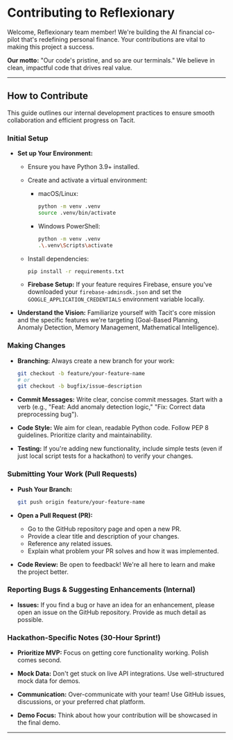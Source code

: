 # Contributing to Reflexionary

Welcome, Reflexionary team member! We're building the AI financial co-pilot that's redefining personal finance. Your contributions are vital to making this project a success.

**Our motto:** "Our code's pristine, and so are our terminals." We believe in clean, impactful code that drives real value.

---

## How to Contribute

This guide outlines our internal development practices to ensure smooth collaboration and efficient progress on Tacit.

### Initial Setup

- **Set up Your Environment:**

  - Ensure you have Python 3.9+ installed.
  - Create and activate a virtual environment:

    - macOS/Linux:

      ```sh
      python -m venv .venv
      source .venv/bin/activate
      ```

    - Windows PowerShell:

      ```sh
      python -m venv .venv
      .\.venv\Scripts\activate
      ```

  - Install dependencies:

    ```sh
    pip install -r requirements.txt
    ```

  - **Firebase Setup:** If your feature requires Firebase, ensure you've downloaded your `firebase-adminsdk.json` and set the `GOOGLE_APPLICATION_CREDENTIALS` environment variable locally.

- **Understand the Vision:** Familiarize yourself with Tacit's core mission and the specific features we're targeting (Goal-Based Planning, Anomaly Detection, Memory Management, Mathematical Intelligence).

### Making Changes

- **Branching:** Always create a new branch for your work:

  ```sh
  git checkout -b feature/your-feature-name
  # or
  git checkout -b bugfix/issue-description
  ```

- **Commit Messages:** Write clear, concise commit messages. Start with a verb (e.g., "Feat: Add anomaly detection logic," "Fix: Correct data preprocessing bug").

- **Code Style:** We aim for clean, readable Python code. Follow PEP 8 guidelines. Prioritize clarity and maintainability.

- **Testing:** If you're adding new functionality, include simple tests (even if just local script tests for a hackathon) to verify your changes.

### Submitting Your Work (Pull Requests)

- **Push Your Branch:**

  ```sh
  git push origin feature/your-feature-name
  ```

- **Open a Pull Request (PR):**

  - Go to the GitHub repository page and open a new PR.
  - Provide a clear title and description of your changes.
  - Reference any related issues.
  - Explain what problem your PR solves and how it was implemented.

- **Code Review:** Be open to feedback! We're all here to learn and make the project better.

### Reporting Bugs & Suggesting Enhancements (Internal)

- **Issues:** If you find a bug or have an idea for an enhancement, please open an issue on the GitHub repository. Provide as much detail as possible.

### Hackathon-Specific Notes (30-Hour Sprint!)

- **Prioritize MVP:** Focus on getting core functionality working. Polish comes second.

- **Mock Data:** Don't get stuck on live API integrations. Use well-structured mock data for demos.

- **Communication:** Over-communicate with your team! Use GitHub issues, discussions, or your preferred chat platform.

- **Demo Focus:** Think about how your contribution will be showcased in the final demo.

---
